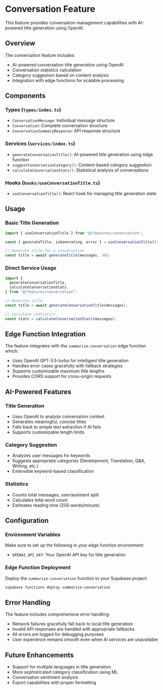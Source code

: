 # Conversation Feature

This feature provides conversation management capabilities with AI-powered title generation using OpenAI.

## Overview

The conversation feature includes:

- AI-powered conversation title generation using OpenAI
- Conversation statistics calculation
- Category suggestion based on content analysis
- Integration with edge functions for scalable processing

## Components

### Types (`types/index.ts`)

- `ConversationMessage`: Individual message structure
- `Conversation`: Complete conversation structure
- `ConversationSummaryResponse`: API response structure

### Services (`services/index.ts`)

- `generateConversationTitle()`: AI-powered title generation using edge function
- `suggestConversationCategory()`: Content-based category suggestion
- `calculateConversationStats()`: Statistical analysis of conversations

### Hooks (`hooks/useConversationTitle.ts`)

- `useConversationTitle()`: React hook for managing title generation state

## Usage

### Basic Title Generation

```typescript
import { useConversationTitle } from "@/features/conversation";

const { generateTitle, isGenerating, error } = useConversationTitle();

// Generate title for a conversation
const title = await generateTitle(messages, 30);
```

### Direct Service Usage

```typescript
import {
  generateConversationTitle,
  calculateConversationStats,
} from "@/features/conversation";

// Generate title
const title = await generateConversationTitle(messages);

// Calculate statistics
const stats = calculateConversationStats(messages);
```

## Edge Function Integration

The feature integrates with the `summarize-conversation` edge function which:

- Uses OpenAI GPT-3.5-turbo for intelligent title generation
- Handles error cases gracefully with fallback strategies
- Supports customizable maximum title lengths
- Provides CORS support for cross-origin requests

## AI-Powered Features

### Title Generation

- Uses OpenAI to analyze conversation context
- Generates meaningful, concise titles
- Falls back to simple text extraction if AI fails
- Supports customizable length limits

### Category Suggestion

- Analyzes user messages for keywords
- Suggests appropriate categories (Development, Translation, Q&A, Writing, etc.)
- Extensible keyword-based classification

### Statistics

- Counts total messages, user/assistant split
- Calculates total word count
- Estimates reading time (200 words/minute)

## Configuration

### Environment Variables

Make sure to set up the following in your edge function environment:

- `OPENAI_API_KEY`: Your OpenAI API key for title generation

### Edge Function Deployment

Deploy the `summarize-conversation` function to your Supabase project:

```bash
supabase functions deploy summarize-conversation
```

## Error Handling

The feature includes comprehensive error handling:

- Network failures gracefully fall back to local title generation
- Invalid API responses are handled with appropriate fallbacks
- All errors are logged for debugging purposes
- User experience remains smooth even when AI services are unavailable

## Future Enhancements

- Support for multiple languages in title generation
- More sophisticated category classification using ML
- Conversation sentiment analysis
- Export capabilities with proper formatting
